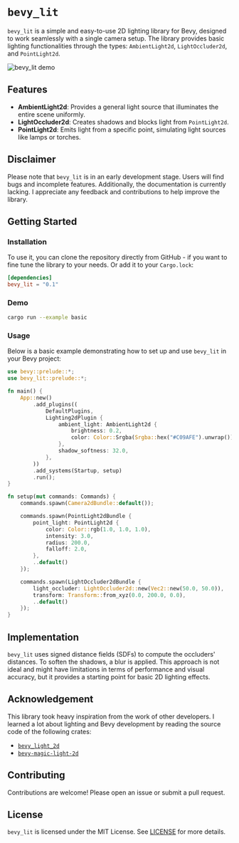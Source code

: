 # `bevy_lit`

`bevy_lit` is a simple and easy-to-use 2D lighting library for Bevy, designed to work seamlessly with a single camera setup. The library provides basic lighting functionalities through the types: `AmbientLight2d`, `LightOccluder2d`, and `PointLight2d`.

![bevy_lit demo](https://github.com/malbernaz/bevy_lit/blob/main/static/demo.png)

## Features

- **AmbientLight2d**: Provides a general light source that illuminates the entire scene uniformly.
- **LightOccluder2d**: Creates shadows and blocks light from `PointLight2d`.
- **PointLight2d**: Emits light from a specific point, simulating light sources like lamps or torches.

## Disclaimer

Please note that `bevy_lit` is in an early development stage. Users will find bugs and incomplete features. Additionally, the documentation is currently lacking. I appreciate any feedback and contributions to help improve the library.

## Getting Started

### Installation

To use it, you can clone the repository directly from GitHub - if you want to fine tune the library to your needs. Or add it to your `Cargo.lock`:

```toml
[dependencies]
bevy_lit = "0.1"
```

### Demo

```sh
cargo run --example basic
```

### Usage

Below is a basic example demonstrating how to set up and use `bevy_lit` in your Bevy project:

```rust
use bevy::prelude::*;
use bevy_lit::prelude::*;

fn main() {
    App::new()
        .add_plugins((
            DefaultPlugins,
            Lighting2dPlugin {
                ambient_light: AmbientLight2d {
                    brightness: 0.2,
                    color: Color::Srgba(Srgba::hex("#C09AFE").unwrap()),
                },
                shadow_softness: 32.0,
            },
        ))
        .add_systems(Startup, setup)
        .run();
}

fn setup(mut commands: Commands) {
    commands.spawn(Camera2dBundle::default());

    commands.spawn(PointLight2dBundle {
        point_light: PointLight2d {
            color: Color::rgb(1.0, 1.0, 1.0),
            intensity: 3.0,
            radius: 200.0,
            falloff: 2.0,
        },
        ..default()
    });

    commands.spawn(LightOccluder2dBundle {
        light_occluder: LightOccluder2d::new(Vec2::new(50.0, 50.0)),
        transform: Transform::from_xyz(0.0, 200.0, 0.0),
        ..default()
    });
}
```

## Implementation

`bevy_lit` uses signed distance fields (SDFs) to compute the occluders' distances. To soften the shadows, a blur is applied. This approach is not ideal and might have limitations in terms of performance and visual accuracy, but it provides a starting point for basic 2D lighting effects.

## Acknowledgement

This library took heavy inspiration from the work of other developers. I learned a lot about lighting and Bevy development by reading the source code of the following crates:

- [`bevy_light_2d`](https://github.com/jgayfer/bevy_light_2d)
- [`bevy-magic-light-2d`](https://github.com/zaycev/bevy-magic-light-2d)

## Contributing

Contributions are welcome! Please open an issue or submit a pull request.

## License

`bevy_lit` is licensed under the MIT License. See [LICENSE](LICENSE) for more details.
